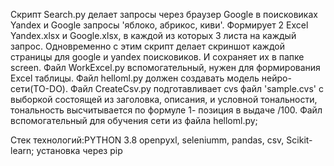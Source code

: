 Скрипт Search.py делает запросы через браузер Google в поисковиках Yandex и Google запросы 'яблоко, абрикос, киви'. Формирует 2 Excel Yandex.xlsx и Google.xlsx, в каждой из которых
3 листа на каждый запрос. Одновременно с этим скрипт делает скриншот каждой страницы для google и yandex поисковиков. И сохраняет их в папке screen.
Файл WorkExcel.py вспомогательный, нужен для формирования Excel таблицы.
Файл helloml.py должен создавать модель нейро-сети(TO-DO).
Файл CreateCsv.py подготавливает cvs файл 'sample.cvs' с выборкой состоящей из заголовка, описания, и условной тональности,
тональность высчитывается по формуле 1- позиция в выдаче /100. Файл вспомогательный для обучения сети из файла helloml.py;

Стек технологий:PYTHON 3.8 openpyxl, seleniumm, pandas, csv, Scikit-learn;
установка через pip

